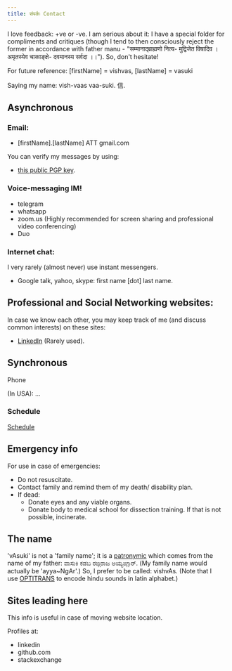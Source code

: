 ```yaml
---
title: संपर्कः Contact
---  
```


I love feedback: +ve or -ve. I am serious about it: I have a special folder for compliments and critiques (though I tend to then consciously reject the former in accordance with father manu - "सम्मानाद्ब्राह्मणो नित्य- मुद्विजेत विषादिव । अमृतस्येव चाकाङ्क्षे- दवमानस्य सर्वदा ।।"). So, don't hesitate!  

For future reference: \[firstName\] = vishvas, \[lastName\] = vasuki

Saying my name: vish-vaas vaa-suki. 信.

## Asynchronous

### Email:

- \[firstName\].\[lastName\] ATT gmail.com

You can verify my messages by using:
- [this public PGP key](https://keybase.io/vvasuki/pgp_keys.asc?fingerprint=1e8b3e346bd2d91b394bd6a9483963b3ff487bfb).  

### Voice-messaging IM!

- telegram
- whatsapp
- zoom.us (Highly recommended for screen sharing and professional video conferencing)
- Duo

### Internet chat:

I very rarely (almost never) use instant messengers.

- Google talk, yahoo, skype: first name \[dot\] last name.

## Professional and Social Networking websites:

In case we know each other, you may keep track of me (and discuss common interests) on these sites:

- [LinkedIn](http://www.linkedin.com/in/vishvas) (Rarely used).

## Synchronous

Phone

(In USA): ... 

### Schedule

[Schedule](http://www.google.com/calendar/embed?src=5k8q0obiess9hcjdi9hi22e5qs%40group.calendar.google.com&ctz=America/Chicago)

## Emergency info
For use in case of emergencies:
- Do not resuscitate.
- Contact family and remind them of my death/ disability plan.
- If dead:
  - Donate eyes and any viable organs.
  - Donate body to medical school for dissection training. If that is not possible, incinerate.


## The name
'vAsuki' is not a 'family name'; it is a [patronymic](http://en.wikipedia.org/wiki/Patronymic) which comes from the name of my father: ವಾಸುಕಿ ಕಡಬ ರಙ್ಗರಾಜ ಅಯ್ಯಙ್ಗಾರ್. (My family name would actually be 'ayya~NgAr'.) So, I prefer to be called: vishvAs. (Note that I use [OPTITRANS](https://sanskrit-coders.github.io/input/optitrans/) to encode hindu sounds in latin alphabet.)

## Sites leading here
This info is useful in case of moving website location.

Profiles at:
- linkedin
- github.com
- stackexchange
